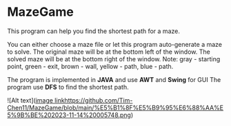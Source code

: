 # MazeGame
This program can help you find the shortest path for a maze. 

You can either choose a maze file or let this program auto-generate a maze to solve.
The original maze will be at the bottom left of the window. The solved maze will be at the bottom right of the window.
Note: gray - starting point, green - exit, brown - wall, yellow - path, blue - path.

The program is implemented in **JAVA** and use **AWT** and **Swing** for GUI
The program use **DFS** to find the shortest path.


![Alt text]([image link](https://github.com/Tim-Chen11/MazeGame/blob/main/%E5%B1%8F%E5%B9%95%E6%88%AA%E5%9B%BE%202023-11-14%20005748.png)https://github.com/Tim-Chen11/MazeGame/blob/main/%E5%B1%8F%E5%B9%95%E6%88%AA%E5%9B%BE%202023-11-14%20005748.png)
